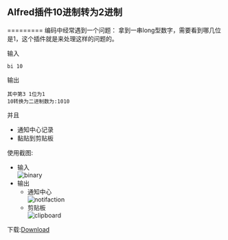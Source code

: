## Alfred插件10进制转为2进制
=========
编码中经常遇到一个问题：
拿到一串long型数字，需要看到哪几位是1，这个插件就是来处理这样的问题的。

输入

```
bi 10
```
输出

```
其中第3 1位为1
10转换为二进制数为:1010
```
并且

- 通知中心记录
- 黏贴到剪贴板

使用截图:

- 输入     
![binary](https://raw.githubusercontent.com/zhangyangsheng/tools/master/Alfred/binary/img/binary.png)
- 输出
	- 通知中心	
![notifaction](https://raw.githubusercontent.com/zhangyangsheng/tools/master/Alfred/binary/img/notifacation.png)	
	- 剪贴板    
![clipboard](https://raw.githubusercontent.com/zhangyangsheng/tools/master/Alfred/binary/img/clipboard.png)

下载:[Download](https://raw.githubusercontent.com/zhangyangsheng/tools/master/Alfred/binary/Binary.alfredworkflow)


